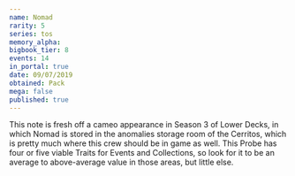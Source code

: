 ```yaml
---
name: Nomad
rarity: 5
series: tos
memory_alpha:
bigbook_tier: 8
events: 14
in_portal: true
date: 09/07/2019
obtained: Pack
mega: false
published: true
---
```


This note is fresh off a cameo appearance in Season 3 of Lower Decks, in which Nomad is stored in the anomalies storage room of the Cerritos, which is pretty much where this crew should be in game as well. This Probe has four or five viable Traits for Events and Collections, so look for it to be an average to above-average value in those areas, but little else.

